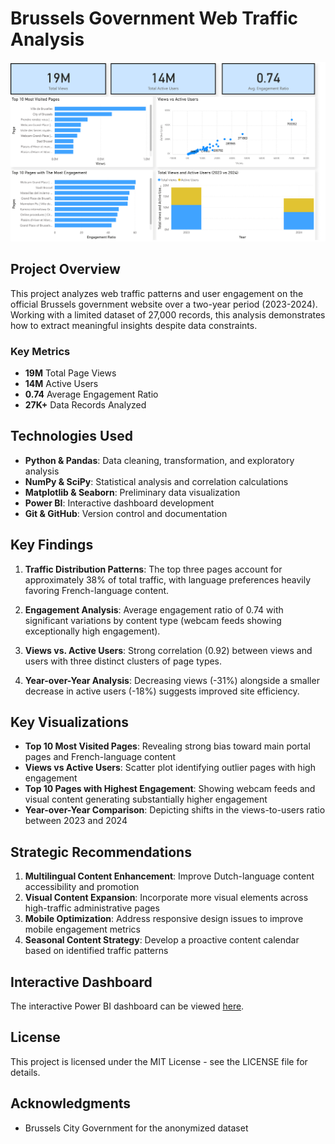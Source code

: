 # Brussels Government Web Traffic Analysis

![Brussels Web Traffic Dashboard](Trafic%20Analysis%20City%20of%20Brussels-1.png)

## Project Overview

This project analyzes web traffic patterns and user engagement on the official Brussels government website over a two-year period (2023-2024). Working with a limited dataset of 27,000 records, this analysis demonstrates how to extract meaningful insights despite data constraints.

### Key Metrics
- **19M** Total Page Views
- **14M** Active Users
- **0.74** Average Engagement Ratio
- **27K+** Data Records Analyzed

## Technologies Used

- **Python & Pandas**: Data cleaning, transformation, and exploratory analysis
- **NumPy & SciPy**: Statistical analysis and correlation calculations
- **Matplotlib & Seaborn**: Preliminary data visualization
- **Power BI**: Interactive dashboard development
- **Git & GitHub**: Version control and documentation

## Key Findings

1. **Traffic Distribution Patterns**: The top three pages account for approximately 38% of total traffic, with language preferences heavily favoring French-language content.

2. **Engagement Analysis**: Average engagement ratio of 0.74 with significant variations by content type (webcam feeds showing exceptionally high engagement).

3. **Views vs. Active Users**: Strong correlation (0.92) between views and users with three distinct clusters of page types.

4. **Year-over-Year Analysis**: Decreasing views (-31%) alongside a smaller decrease in active users (-18%) suggests improved site efficiency.

## Key Visualizations

- **Top 10 Most Visited Pages**: Revealing strong bias toward main portal pages and French-language content
- **Views vs Active Users**: Scatter plot identifying outlier pages with high engagement
- **Top 10 Pages with Highest Engagement**: Showing webcam feeds and visual content generating substantially higher engagement
- **Year-over-Year Comparison**: Depicting shifts in the views-to-users ratio between 2023 and 2024

## Strategic Recommendations

1. **Multilingual Content Enhancement**: Improve Dutch-language content accessibility and promotion
2. **Visual Content Expansion**: Incorporate more visual elements across high-traffic administrative pages
3. **Mobile Optimization**: Address responsive design issues to improve mobile engagement metrics
4. **Seasonal Content Strategy**: Develop a proactive content calendar based on identified traffic patterns

## Interactive Dashboard

The interactive Power BI dashboard can be viewed [here](https://app.powerbi.com/reportEmbed?reportId=54de2a91-9c47-4494-a417-0d3e652a7aa0&autoAuth=true&ctid=ed1fc57f-8a97-47e7-9de1-9302dfd786ae).



## License

This project is licensed under the MIT License - see the LICENSE file for details.

## Acknowledgments

- Brussels City Government for the anonymized dataset
